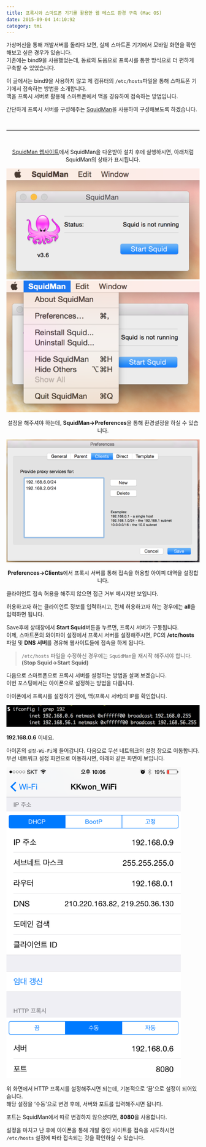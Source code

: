 ```yaml
---
title: 프록시와 스마트폰 기기를 활용한 웹 테스트 환경 구축 (Mac OS)
date: 2015-09-04 14:10:92
category: tmi
---
```


가상머신을 통해 개발서버를 돌리다 보면, 실제 스마트폰 기기에서 모바일 화면을 확인해보고 싶은 경우가 있습니다.  
기존에는 bind9을 사용했었는데, 동료의 도움으로 프록시를 통한 방식으로 더 편하게 구축할 수 있었습니다.

이 글에서는 bind9을 사용하지 않고 제 컴퓨터의 `/etc/hosts`파일을 통해 스마트폰 기기에서 접속하는 방법을 소개합니다.  
맥을 프록시 서버로 활용해 스마트폰에서 맥을 경유하여 접속하는 방법입니다.  

간단하게 프록시 서버를 구성해주는 [SquidMan](http://squidman.net/squidman)을 사용하여 구성해보도록 하겠습니다.

<br>

---

<br>

<p style="text-align: center"><a href="http://squidman.net/squidman" target="_blank">SquidMan 웹사이트</a>에서 SquidMan을 다운받아 설치 후에 실행하시면, 아래처럼 SquidMan의 상태가 표시됩니다.</p>

![squidman](./images/virtualdev-mobile-web-test-using-proxy-tool/1.png)
![squidman](./images/virtualdev-mobile-web-test-using-proxy-tool/2.png)

<p style="text-align: center">설정을 해주셔야 하는데, <b>SquidMan->Preferences</b>을 통해 환경설정을 하실 수 있습니다.</p>

![squidman](./images/virtualdev-mobile-web-test-using-proxy-tool/3.png)

<p style="text-align: center"><b>Preferences->Clients</b>에서 프록시 서버를 통해 접속을 허용할 아이피 대역을 설정합니다.</p>

클라이언트 접속 허용을 해주지 않으면 접근 거부 메시지만 보입니다.

허용하고자 하는 클라이언트 정보를 입력하시고, 전체 허용하고자 하는 경우에는 **all**을 입력하면 됩니다.

Save후에 상태창에서 **Start Squid**버튼을 누르면, 프록시 서버가 구동됩니다.  
이제, 스마트폰의 와이파이 설정에서 프록시 서버를 설정해주시면, PC의 **/etc/hosts** 파일 및 **DNS 서버**를 경유해 웹사이트들에 접속을 하게 됩니다.

> `/etc/hosts` 파일을 수정하신 경우에는 `SquidMan`을 재시작 해주셔야 합니다. **(Stop Squid->Start Squid)**

다음으로 스마트폰으로 프록시 서버를 설정하는 방법을 살펴 보겠습니다.  
이번 포스팅에서는 아이폰으로 설정하는 방법을 다룹니다.

아이폰에서 프록시를 설정하기 전에, 맥(프록시 서버)의 IP를 확인합니다.

![squidman](./images/virtualdev-mobile-web-test-using-proxy-tool/4.png)

**192.168.0.6** 이네요.

아이폰의 `설정-Wi-Fi`에 들어갑니다. 다음으로 무선 네트워크의 설정 창으로 이동합니다.
무선 네트워크 설정 화면으로 이동하시면, 아래와 같은 화면이 보입니다.

![squidman](./images/virtualdev-mobile-web-test-using-proxy-tool/5.png)

위 화면에서 HTTP 프록시를 설정해주시면 되는데, 기본적으로 ‘끔'으로 설정이 되어있습니다.  
해당 설정을 ‘수동'으로 변경 후에, 서버와 포트를 입력해주시면 됩니다.

포트는 SquidMan에서 따로 변경하지 않으셨다면, **8080**을 사용합니다.

설정을 마치고 난 후에 아이폰을 통해 개발 중인 사이트를 접속을 시도하시면 `/etc/hosts` 설정에 따라 접속되는 것을 확인하실 수 있습니다.
